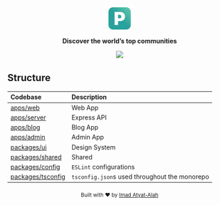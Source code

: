 <div align="center">
  <a href="https://github.com/imadatyatalah/pocto/">
    <img src="./.design-assets/logo.svg" alt="Pocto logo" width="50" />
  </a>
</div>

<p align="center">
    <strong>Discover the world’s top communities</strong>
</p>

<div align="center">

![][typescript-image]

</div>

## Structure

| Codebase                               | Description                                   |
| :------------------------------------- | :-------------------------------------------- |
| [apps/web](apps/web)                   | Web App                                       |
| [apps/server](apps/server)             | Express API                                   |
| [apps/blog](apps/blog)                 | Blog App                                      |
| [apps/admin](apps/admin)               | Admin App                                     |
| [packages/ui](packages/ui)             | Design System                                 |
| [packages/shared](packages/shared)     | Shared                                        |
| [packages/config](packages/config)     | `ESLint` configurations                       |
| [packages/tsconfig](packages/tsconfig) | `tsconfig.json`s used throughout the monorepo |

<div align="center">
  <sub>Built with ❤️ by <a href="https://imadatyatalah.vercel.app">Imad Atyat-Alah</a></sub>
</div>

[typescript-image]: https://img.shields.io/badge/Typescript-294E80.svg?style=for-the-badge&logo=typescript
